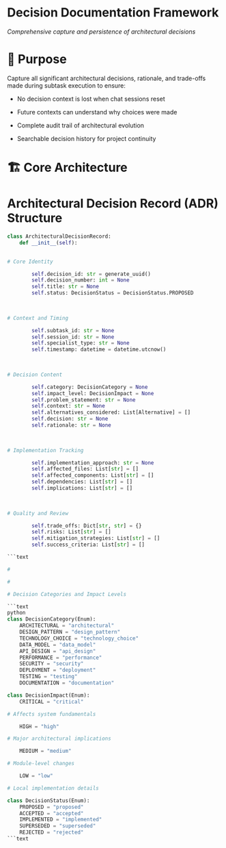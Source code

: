 

# Decision Documentation Framework

*Comprehensive capture and persistence of architectural decisions*

#

# 🎯 Purpose

Capture all significant architectural decisions, rationale, and trade-offs made during subtask execution to ensure:

- No decision context is lost when chat sessions reset

- Future contexts can understand why choices were made

- Complete audit trail of architectural evolution

- Searchable decision history for project continuity

#

# 🏗️ Core Architecture

#

#

# Architectural Decision Record (ADR) Structure

```python
class ArchitecturalDecisionRecord:
    def __init__(self):
        

# Core Identity

        self.decision_id: str = generate_uuid()
        self.decision_number: int = None
        self.title: str = None
        self.status: DecisionStatus = DecisionStatus.PROPOSED
        
        

# Context and Timing

        self.subtask_id: str = None
        self.session_id: str = None
        self.specialist_type: str = None
        self.timestamp: datetime = datetime.utcnow()
        
        

# Decision Content

        self.category: DecisionCategory = None
        self.impact_level: DecisionImpact = None
        self.problem_statement: str = None
        self.context: str = None
        self.alternatives_considered: List[Alternative] = []
        self.decision: str = None
        self.rationale: str = None
        
        

# Implementation Tracking

        self.implementation_approach: str = None
        self.affected_files: List[str] = []
        self.affected_components: List[str] = []
        self.dependencies: List[str] = []
        self.implications: List[str] = []
        
        

# Quality and Review

        self.trade_offs: Dict[str, str] = {}
        self.risks: List[str] = []
        self.mitigation_strategies: List[str] = []
        self.success_criteria: List[str] = []

```text

#

#

# Decision Categories and Impact Levels

```text
python
class DecisionCategory(Enum):
    ARCHITECTURAL = "architectural"
    DESIGN_PATTERN = "design_pattern"
    TECHNOLOGY_CHOICE = "technology_choice"
    DATA_MODEL = "data_model"
    API_DESIGN = "api_design"
    PERFORMANCE = "performance"
    SECURITY = "security"
    DEPLOYMENT = "deployment"
    TESTING = "testing"
    DOCUMENTATION = "documentation"

class DecisionImpact(Enum):
    CRITICAL = "critical"        

# Affects system fundamentals

    HIGH = "high"               

# Major architectural implications

    MEDIUM = "medium"           

# Module-level changes

    LOW = "low"                

# Local implementation details

class DecisionStatus(Enum):
    PROPOSED = "proposed"
    ACCEPTED = "accepted"
    IMPLEMENTED = "implemented"
    SUPERSEDED = "superseded"
    REJECTED = "rejected"
```text
